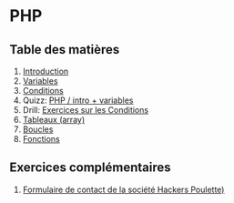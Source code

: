 # PHP

## Table des matières

1. [Introduction](php-introduction.md)
2. [Variables](php-variables.md)
3. [Conditions](php-conditions.md)
4. Quizz: [PHP / intro + variables](exo.md)
5. Drill: [Exercices sur les Conditions](php-exercices-conditions.md)
6. [Tableaux (array)](php-array.md)
7. [Boucles](php-boucles.md)
8. [Fonctions](php-fonctions.md)

## Exercices complémentaires

1.	[Formulaire de contact de la société Hackers Poulette)](https://github.com/becodeorg/Turing-promo-4/tree/master/projects/1-Formulaire)
